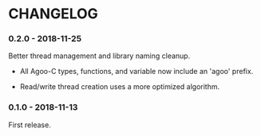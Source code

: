 # CHANGELOG

### 0.2.0 - 2018-11-25

Better thread management and library naming cleanup.

- All Agoo-C types, functions, and variable now include an 'agoo' prefix.

- Read/write thread creation uses a more optimized algorithm.

### 0.1.0 - 2018-11-13

First release.
